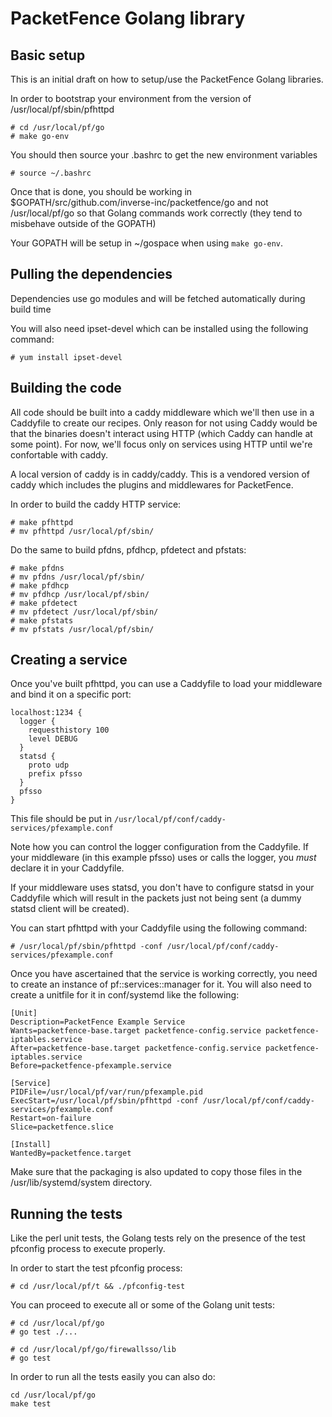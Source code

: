 
# PacketFence Golang library

## Basic setup

This is an initial draft on how to setup/use the PacketFence Golang libraries.

In order to bootstrap your environment from the version of /usr/local/pf/sbin/pfhttpd

```
# cd /usr/local/pf/go
# make go-env
```

You should then source your .bashrc to get the new environment variables

```
# source ~/.bashrc
```

Once that is done, you should be working in $GOPATH/src/github.com/inverse-inc/packetfence/go and not /usr/local/pf/go so that Golang commands work correctly (they tend to misbehave outside of the GOPATH)

Your GOPATH will be setup in ~/gospace when using `make go-env`.

## Pulling the dependencies

Dependencies use go modules and will be fetched automatically during build time

You will also need ipset-devel which can be installed using the following command:

```
# yum install ipset-devel
```

## Building the code

All code should be built into a caddy middleware which we'll then use in a Caddyfile to create our recipes. Only reason for not using Caddy would be that the binaries doesn't interact using HTTP (which Caddy can handle at some point). For now, we'll focus only on services using HTTP until we're confortable with caddy.

A local version of caddy is in caddy/caddy. This is a vendored version of caddy which includes the plugins and middlewares for PacketFence.

In order to build the caddy HTTP service:

```
# make pfhttpd
# mv pfhttpd /usr/local/pf/sbin/
```
Do the same to build pfdns, pfdhcp, pfdetect and pfstats:

```
# make pfdns
# mv pfdns /usr/local/pf/sbin/
# make pfdhcp
# mv pfdhcp /usr/local/pf/sbin/
# make pfdetect
# mv pfdetect /usr/local/pf/sbin/
# make pfstats
# mv pfstats /usr/local/pf/sbin/
```

## Creating a service

Once you've built pfhttpd, you can use a Caddyfile to load your middleware and bind it on a specific port:

```
localhost:1234 {
  logger {
    requesthistory 100
    level DEBUG
  }
  statsd {
    proto udp
    prefix pfsso
  }
  pfsso
}
```

This file should be put in `/usr/local/pf/conf/caddy-services/pfexample.conf`

Note how you can control the logger configuration from the Caddyfile. If your middleware (in this example pfsso) uses or calls the logger, you *must* declare it in your Caddyfile.

If your middleware uses statsd, you don't have to configure statsd in your Caddyfile which will result in the packets just not being sent (a dummy statsd client will be created).

You can start pfhttpd with your Caddyfile using the following command:

```
# /usr/local/pf/sbin/pfhttpd -conf /usr/local/pf/conf/caddy-services/pfexample.conf
```

Once you have ascertained that the service is working correctly, you need to create an instance of pf::services::manager for it. You will also need to create a unitfile for it in conf/systemd like the following:

```
[Unit]
Description=PacketFence Example Service
Wants=packetfence-base.target packetfence-config.service packetfence-iptables.service
After=packetfence-base.target packetfence-config.service packetfence-iptables.service
Before=packetfence-pfexample.service

[Service]
PIDFile=/usr/local/pf/var/run/pfexample.pid
ExecStart=/usr/local/pf/sbin/pfhttpd -conf /usr/local/pf/conf/caddy-services/pfexample.conf
Restart=on-failure
Slice=packetfence.slice

[Install]
WantedBy=packetfence.target
```

Make sure that the packaging is also updated to copy those files in the /usr/lib/systemd/system directory.

## Running the tests

Like the perl unit tests, the Golang tests rely on the presence of the test pfconfig process to execute properly.

In order to start the test pfconfig process:

```
# cd /usr/local/pf/t && ./pfconfig-test
```

You can proceed to execute all or some of the Golang unit tests:

```
# cd /usr/local/pf/go
# go test ./...

# cd /usr/local/pf/go/firewallsso/lib
# go test
```

In order to run all the tests easily you can also do:

```
cd /usr/local/pf/go
make test
```
